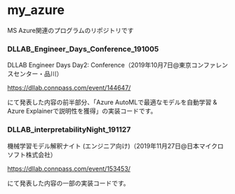 # my_azure
MS Azure関連のプログラムのリポジトリです




### DLLAB_Engineer_Days_Conference_191005
DLLAB Engineer Days Day2: Conference（2019年10月7日@東京コンファレンスセンター・品川）


https://dllab.connpass.com/event/144647/


にて発表した内容の前半部分、「Azure AutoMLで最適なモデルを自動学習 & Azure Explainerで説明性を獲得」の実装コードです。



### DLLAB_interpretabilityNight_191127
機械学習モデル解釈ナイト (エンジニア向け)（2019年11月27日@日本マイクロソフト株式会社）

https://dllab.connpass.com/event/153453/


にて発表した内容の一部の実装コードです。
